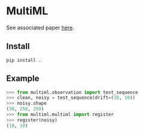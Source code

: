 # MultiML

See associated paper [here](https://github.com/evidlo/ICIP2022).

## Install

    pip install .
    
## Example

``` python
>>> from multiml.observation import test_sequence
>>> clean, noisy = test_sequence(drift=(10, 10))
>>> noisy.shape
(30, 250, 250)
>>> from multiml.multiml import register
>>> register(noisy)
(10, 10)
```

    
    
